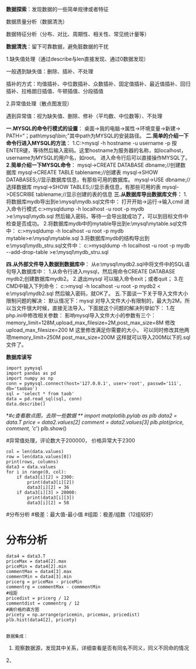 **数据探索**：发现数据的一些简单规律或者特征

数据质量分析（数据清洗）

数据特征分析（分布、对比、周期性、相关性、常见统计量等）

**数据清洗**：留下可靠数据，避免脏数据的干扰

1.缺失值处理（通过describe与len直接发现、通过0数据发现）

一般遇到缺失值：删除、插补、不处理

插补的方式：均值插补、中位数插补、众数插补、固定值插补、最近值插补、回归插补、拉格朗日插值、牛顿插值、分段插值

2.异常值处理（散点图发现）

遇到异常值：视为缺失值、删除、修补（平均数、中位数等）、不处理



**一.MYSQL的命令行模式的设置**：
桌面->我的电脑->属性->环境变量->新建->
PATH=“；path\mysql\bin;”其中path为MYSQL的安装路径。
**二.简单的介绍一下命令行进入MYSQL的方法**：
1.C:\>mysql -h hostname -u username -p
按ENTER键，等待然后输入密码。这里hostname为服务器的名称，如localhost，username为MYSQL的用户名，如root。
进入命令行后可以直接操作MYSQL了。
**2.简单介绍一下MYSQL命令**：
   mysql->CREATE DATABASE dbname;//创建数据库
   mysql->CREATE TABLE tablename;//创建表
   mysql->SHOW DATABASES;//显示数据库信息，有那些可用的数据库。
  mysql->USE dbname;//选择数据库
   mysql->SHOW TABLES;//显示表信息，有那些可用的表
   mysql->DESCRIBE tablename;//显示创建的表的信息
**三.从数据库导出数据库文件：**
1.将数据库mydb导出到e:\mysql\mydb.sql文件中：
打开开始->运行->输入cmd    进入命令行模式
c:\>mysqldump -h localhost -u root -p mydb >e:\mysql\mydb.sql
然后输入密码，等待一会导出就成功了，可以到目标文件中检查是否成功。
2.将数据库mydb中的mytable导出到e:\mysql\mytable.sql文件中：
c:\>mysqldump -h localhost -u root -p mydb mytable>e:\mysql\mytable.sql
3.将数据库mydb的结构导出到e:\mysql\mydb_stru.sql文件中：
c:\>mysqldump -h localhost -u root -p mydb --add-drop-table >e:\mysql\mydb_stru.sql


**四.从外部文件导入数据到数据库中**：
从e:\mysql\mydb2.sql中将文件中的SQL语句导入数据库中：
1.从命令行进入mysql，然后用命令CREATE DATABASE mydb2;创建数据库mydb2。
2.退出mysql 可以输入命令exit；或者quit；
3.在CMD中输入下列命令：
c:\>mysql -h localhost -u root -p mydb2 < e:\mysql\mydb2.sql
然后输入密码，就OK了。
五.下面谈一下关于导入文件大小限制问题的解决：
默认情况下：mysql 对导入文件大小有限制的，最大为2M，所以当文件很大时候，直接无法导入，下面就这个问题的解决列举如下：
1.在php.ini中修改相关参数：
影响mysql导入文件大小的参数有三个：
    memory_limit=128M,upload_max_filesize=2M,post_max_size=8M
修改upload_max_filesize=200 M  这里修改满足你需要的大小，
可以同时修改其他两项memory_limit=250M  post_max_size=200M
这样就可以导入200M以下的.sql文件了。


**数据库读写**

    import pymysql
    import pandas as pd
    import numpy as np
    conn = pymysql.connect(host='127.0.0.1', user='root', passwd='111', db='taobao')
    sql = 'select * from taob'
    data = pd.read_sql(sql, conn)
    data.describe()
  
**#c查看散点图，去除一些数据  **
      import matplotlib.pylab as plb
    data2 = data.T
    price = data2.values[2]
    comment = data2.values[3]
    plb.plot(price, comment, 'c*')
    plb.show()


#异常值处理，评论数大于200000， 价格异常大于2300


    col = len(data.values)
    row = len(data.values[0])
    print(rows, columns)
    data3 = data.values
    for i in range(0, col):
        if data3[i][2] > 2300:
            print(data3[i][2])
            data3[i][2] = 36
        if data3[i][3] > 20000:
            print(data3[i][3])
            data3[i][2] = 58
  
  #分布分析
  #极差：最大值-最小值
  #组距：极差/组数（12组较好）
  
  # 分布分析
    data4 = data3.T
    priceMax = data4[2].max
    priceMin = data4[2].min
    commentMax = data4[3].max
    commentMin = data4[3].min
    pricerg = priceMax - priceMin
    commentrg = commentMax - commmentMin
    #组距
    pricedist = pricerg / 12
    commentdist = commentrg / 12
    #画价格的直方图
    pricety = np.arrange(pricemin, pricemax, pricedist)
    plb.hist(data4[2], pricety)
    
    
    数据集成：
      
1. 观察数据源，发现其中关系，详细查看是否有同名不同义，同义不同命的情况

2、
    